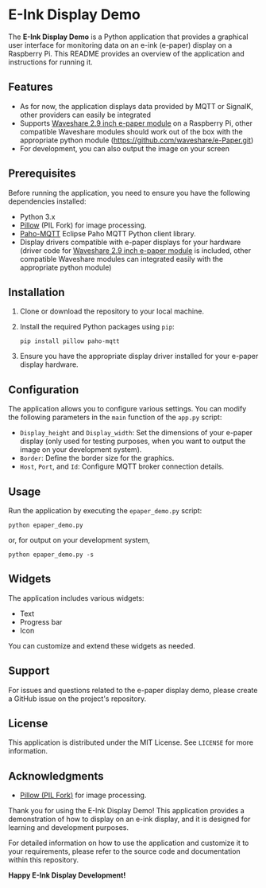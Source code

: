 # E-Ink Display Demo

The **E-Ink Display Demo** is a Python application that provides a graphical user interface for monitoring data on an e-ink (e-paper) display on a Raspberry Pi. This README provides an overview of the application and instructions for running it.

## Features

- As for now, the application displays data provided by MQTT or SignalK, other providers can easily be integrated
- Supports [Waveshare 2.9 inch e-paper module](https://www.waveshare.com/wiki/2.9inch_e-Paper_Module) on a Raspberry Pi, other compatible Waveshare modules should work out of the box with the appropriate python module (https://github.com/waveshare/e-Paper.git)
- For development, you can also output the image on your screen

## Prerequisites

Before running the application, you need to ensure you have the following dependencies installed:

- Python 3.x
- [Pillow](https://pillow.readthedocs.io/en/stable/index.html) (PIL Fork) for image processing.
- [Paho-MQTT](https://pypi.org/project/paho-mqtt/) Eclipse Paho MQTT Python client library.
- Display drivers compatible with e-paper displays for your hardware (driver code for [Waveshare 2.9 inch e-paper module](https://www.waveshare.com/wiki/2.9inch_e-Paper_Module) is included, other compatible Waveshare modules can integrated easily with the appropriate python module)

## Installation

1. Clone or download the repository to your local machine.

2. Install the required Python packages using `pip`:

   ```shell
   pip install pillow paho-mqtt
   ```

3. Ensure you have the appropriate display driver installed for your e-paper display hardware.

## Configuration

The application allows you to configure various settings. You can modify the following parameters in the `main` function of the `app.py` script:

- `Display_height` and `Display_width`: Set the dimensions of your e-paper display (only used for testing purposes, when you want to output the image on your development system).
- `Border`: Define the border size for the graphics.
- `Host`, `Port`, and `Id`: Configure MQTT broker connection details.

## Usage

Run the application by executing the `epaper_demo.py` script:

```shell
python epaper_demo.py
```
or, for output on your development system,
```shell
python epaper_demo.py -s
```

## Widgets

The application includes various widgets:
- Text
- Progress bar
- Icon

You can customize and extend these widgets as needed.

## Support

For issues and questions related to the e-paper display demo, please create a GitHub issue on the project's repository.

## License

This application is distributed under the MIT License. See `LICENSE` for more information.

## Acknowledgments

- [Pillow (PIL Fork)](https://pillow.readthedocs.io/en/stable/index.html) for image processing.

Thank you for using the E-Ink Display Demo! This application provides a demonstration of how to display on an e-ink display, and it is designed for learning and development purposes.

For detailed information on how to use the application and customize it to your requirements, please refer to the source code and documentation within this repository.

**Happy E-Ink Display Development!**
